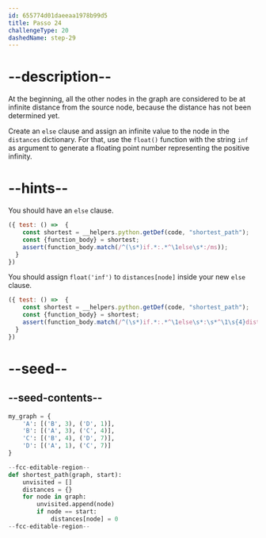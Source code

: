 ```yaml
---
id: 655774d01daeeaa1978b99d5
title: Passo 24
challengeType: 20
dashedName: step-29
---
```


# --description--

At the beginning, all the other nodes in the graph are considered to be at infinite distance from the source node, because the distance has not been determined yet.

Create an `else` clause and assign an infinite value to the node in the `distances` dictionary. For that, use the `float()` function with the string `inf` as argument to generate a floating point number representing the positive infinity.

# --hints--

You should have an `else` clause.

```js
({ test: () =>  {
    const shortest = __helpers.python.getDef(code, "shortest_path");
    const {function_body} = shortest;    
    assert(function_body.match(/^(\s*)if.*:.*^\1else\s*:/ms));
  }
})
```

You should assign `float('inf')` to `distances[node]` inside your new `else` clause.

```js
({ test: () =>  {
    const shortest = __helpers.python.getDef(code, "shortest_path");
    const {function_body} = shortest;    
    assert(function_body.match(/^(\s*)if.*:.*^\1else\s*:\s*^\1\s{4}distances\s*\[\s*node\s*\]\s*=\s*float\s*\(\s*("|')inf\2\s*\)/ms));
  }
})
```

# --seed--

## --seed-contents--

```py
my_graph = {
    'A': [('B', 3), ('D', 1)],
    'B': [('A', 3), ('C', 4)],
    'C': [('B', 4), ('D', 7)],
    'D': [('A', 1), ('C', 7)]
}

--fcc-editable-region--
def shortest_path(graph, start):
    unvisited = []
    distances = {}
    for node in graph:
        unvisited.append(node)
        if node == start:
            distances[node] = 0
--fcc-editable-region--
```
